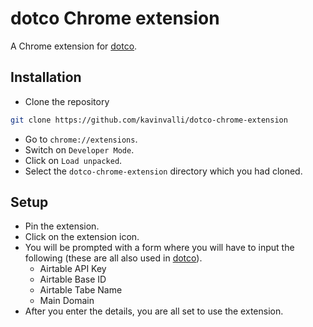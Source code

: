# dotco Chrome extension
A Chrome extension for [dotco].

## Installation
- Clone the repository
```sh
git clone https://github.com/kavinvalli/dotco-chrome-extension
```
- Go to `chrome://extensions`.
- Switch on `Developer Mode`.
- Click on `Load unpacked`.
- Select the `dotco-chrome-extension` directory which you had cloned.

## Setup
- Pin the extension.
- Click on the extension icon.
- You will be prompted with a form where you will have to input the following (these are all also used in [dotco]).
    - Airtable API Key
    - Airtable Base ID
    - Airtable Tabe Name
    - Main Domain
- After you enter the details, you are all set to use the extension.

[dotco]: https://github.com/someshkar/dotco
